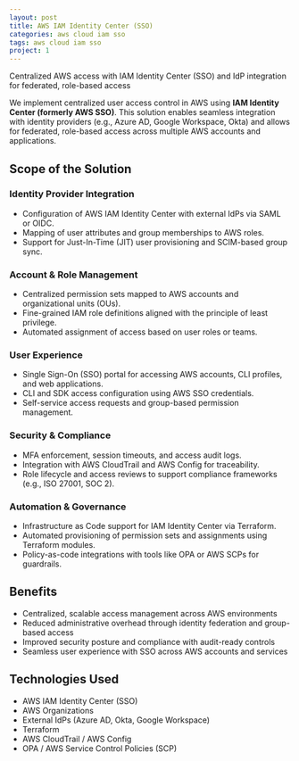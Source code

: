 ```yaml
---
layout: post
title: AWS IAM Identity Center (SSO)
categories: aws cloud iam sso
tags: aws cloud iam sso
project: 1
---
```


Centralized AWS access with IAM Identity Center (SSO) and IdP integration for federated, role-based access

<!--more-->

We implement centralized user access control in AWS using **IAM Identity Center (formerly AWS SSO)**. This solution enables seamless integration with identity providers (e.g., Azure AD, Google Workspace, Okta) and allows for federated, role-based access across multiple AWS accounts and applications.

## Scope of the Solution

### Identity Provider Integration
- Configuration of AWS IAM Identity Center with external IdPs via SAML or OIDC.  
- Mapping of user attributes and group memberships to AWS roles.  
- Support for Just-In-Time (JIT) user provisioning and SCIM-based group sync.

### Account & Role Management
- Centralized permission sets mapped to AWS accounts and organizational units (OUs).  
- Fine-grained IAM role definitions aligned with the principle of least privilege.  
- Automated assignment of access based on user roles or teams.

### User Experience
- Single Sign-On (SSO) portal for accessing AWS accounts, CLI profiles, and web applications.  
- CLI and SDK access configuration using AWS SSO credentials.  
- Self-service access requests and group-based permission management.

### Security & Compliance
- MFA enforcement, session timeouts, and access audit logs.  
- Integration with AWS CloudTrail and AWS Config for traceability.  
- Role lifecycle and access reviews to support compliance frameworks (e.g., ISO 27001, SOC 2).

### Automation & Governance
- Infrastructure as Code support for IAM Identity Center via Terraform.  
- Automated provisioning of permission sets and assignments using Terraform modules.  
- Policy-as-code integrations with tools like OPA or AWS SCPs for guardrails.

## Benefits
- Centralized, scalable access management across AWS environments  
- Reduced administrative overhead through identity federation and group-based access  
- Improved security posture and compliance with audit-ready controls  
- Seamless user experience with SSO across AWS accounts and services

## Technologies Used
- AWS IAM Identity Center (SSO)  
- AWS Organizations  
- External IdPs (Azure AD, Okta, Google Workspace)  
- Terraform  
- AWS CloudTrail / AWS Config  
- OPA / AWS Service Control Policies (SCP)
